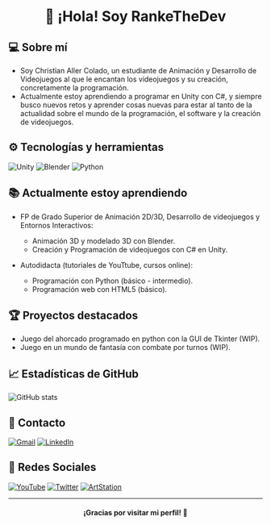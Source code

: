 <h1 align="center">👋 ¡Hola! Soy RankeTheDev</h1>

## 💻 Sobre mí
- Soy Christian Aller Colado, un estudiante de Animación y Desarrollo de Videojuegos al que le encantan los videojuegos y su creación, concretamente la programación. 
- Actualmente estoy aprendiendo a programar en Unity con C#, y siempre busco nuevos retos y aprender cosas nuevas para estar al tanto de la actualidad sobre el mundo de la programación, el software y la creación de videojuegos.

## ⚙️ Tecnologías y herramientas
![Unity](https://img.shields.io/badge/Unity_2D-6B6B6B?style=for-the-badge&logo=unity&logoColor=white&labelColor=black)
![Blender](https://img.shields.io/badge/Blender-6B6B6B?style=for-the-badge&logo=blender&logoColor=orange&labelColor=blue)
![Python](https://img.shields.io/badge/Python-6B6B6B?style=for-the-badge&logo=python&logoColor=blue&labelColor=FFCC03)

## 📚 Actualmente estoy aprendiendo
- FP de Grado Superior de Animación 2D/3D, Desarrollo de videojuegos y Entornos Interactivos:
  - Animación 3D y modelado 3D con Blender.
  - Creación y Programación de videojuegos con C# en Unity.

- Autodidacta (tutoriales de YouTtube, cursos online):
  - Programación con Python (básico - intermedio).
  - Programación web con HTML5 (básico).

## 🏆 Proyectos destacados
- Juego del ahorcado programado en python con la GUI de Tkinter (WIP).
- Juego en un mundo de fantasía con combate por turnos (WIP).

## 📈 Estadísticas de GitHub
![GitHub stats](https://github-readme-stats.vercel.app/api?username=RankeTheDev&show_icons=true&hide_title=true&count_private=true&theme=radical)

## 📧 Contacto
[![Gmail](https://img.shields.io/badge/Gmail-rankethedev@gmail.com-D14836?style=for-the-badge&logo=gmail&logoColor=white&labelColor=1a1a1a)](mailto:rankethedev@gmail.com)
[![LinkedIn](https://img.shields.io/badge/LinkedIn-Christian_Aller_Colado-0077B5?style=for-the-badge&logo=linkedin&logoColor=white&labelColor=1a1a1a)](https://www.linkedin.com/in/christian-aller-colado-974335374/)
<!--[![Web](https://img.shields.io/badge/Web-RankeTheDev.com-14a1f0?style=for-the-badge&logo=dev.to&logoColor=white&labelColor=101010)](Link Web)-->

## 📎 Redes Sociales
[![YouTube](https://img.shields.io/badge/YouTube-RankeTheDev-FF0000?style=for-the-badge&logo=youtube&logoColor=white&labelColor=1a1a1a)](https://www.youtube.com/@RankeTheDev)
[![Twitter](https://img.shields.io/badge/Twitter-RankeTheDev-1DA1F2?style=for-the-badge&logo=x&logoColor=white&labelColor=1a1a1a)](https://x.com/RankeTheDev)
[![ArtStation](https://img.shields.io/badge/ArtStation-RankeTheDev-01A9FC?style=for-the-badge&logo=artstation&logoColor=white&labelColor=1a1a1a)](https://www.artstation.com/rankethedev)

---
<h4 align="center"> ¡Gracias por visitar mi perfil! 👋 </h4>
